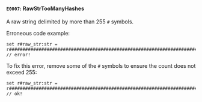 #### `E0007`: RawStrTooManyHashes

A raw string delimited by more than 255 `#` symbols.

Erroneous code example:
```
set r#raw_str:str = r################################################################################################################################################################################################################################################################"raw_string"################################################################################################################################################################################################################################################################; // error!
```

To fix this error, remove some of the `#` symbols to ensure the count does not exceed 255:

```
set r#raw_str:str = r###############################################################################################################################################################################################################################################################"raw_string"###############################################################################################################################################################################################################################################################; // ok!
```

